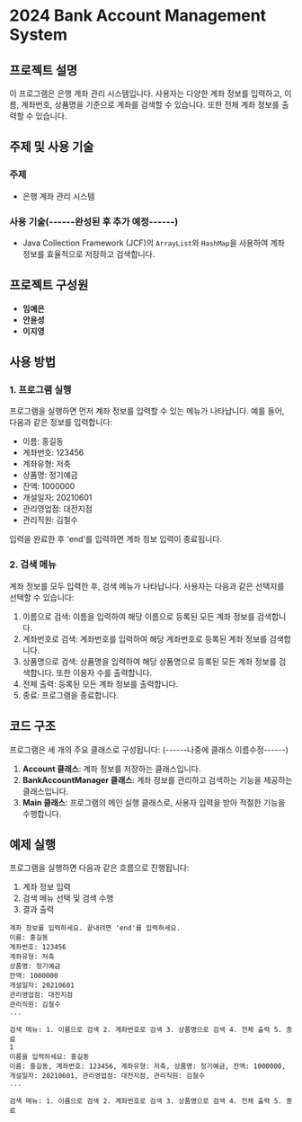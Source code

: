 # 2024 Bank Account Management System

## 프로젝트 설명

이 프로그램은 은행 계좌 관리 시스템입니다.  사용자는 다양한 계좌 정보를 입력하고, 이름, 계좌번호, 상품명을 기준으로 계좌를 검색할 수 있습니다. 또한 전체 계좌 정보를 출력할 수 있습니다.

## 주제 및 사용 기술

### 주제
- 은행 계좌 관리 시스템

### 사용 기술(------완성된 후 추가 예정------)
- Java Collection Framework (JCF)의 `ArrayList`와 `HashMap`을 사용하여 계좌 정보를 효율적으로 저장하고 검색합니다.

## 프로젝트 구성원

- **임예은**
- **안윤성**
- **이지영**

## 사용 방법


### 1. 프로그램 실행
프로그램을 실행하면 먼저 계좌 정보를 입력할 수 있는 메뉴가 나타납니다. 예를 들어, 다음과 같은 정보를 입력합니다:
- 이름: 홍길동
- 계좌번호: 123456
- 계좌유형: 저축
- 상품명: 정기예금
- 잔액: 1000000
- 개설일자: 20210601
- 관리영업점: 대전지점
- 관리직원: 김철수

입력을 완료한 후 'end'를 입력하면 계좌 정보 입력이 종료됩니다.

### 2. 검색 메뉴
계좌 정보를 모두 입력한 후, 검색 메뉴가 나타납니다. 사용자는 다음과 같은 선택지를 선택할 수 있습니다:
1. 이름으로 검색: 이름을 입력하여 해당 이름으로 등록된 모든 계좌 정보를 검색합니다.
2. 계좌번호로 검색: 계좌번호를 입력하여 해당 계좌번호로 등록된 계좌 정보를 검색합니다.
3. 상품명으로 검색: 상품명을 입력하여 해당 상품명으로 등록된 모든 계좌 정보를 검색합니다. 또한 이용자 수를 출력합니다.
4. 전체 출력: 등록된 모든 계좌 정보를 출력합니다.
5. 종료: 프로그램을 종료합니다.

## 코드 구조
프로그램은 세 개의 주요 클래스로 구성됩니다: (------나중에 클래스 이름수정------)
1. **Account 클래스**: 계좌 정보를 저장하는 클래스입니다. 
2. **BankAccountManager 클래스**: 계좌 정보를 관리하고 검색하는 기능을 제공하는 클래스입니다.
3. **Main 클래스**: 프로그램의 메인 실행 클래스로, 사용자 입력을 받아 적절한 기능을 수행합니다.

## 예제 실행
프로그램을 실행하면 다음과 같은 흐름으로 진행됩니다:

1. 계좌 정보 입력
2. 검색 메뉴 선택 및 검색 수행
3. 결과 출력

```plaintext
계좌 정보를 입력하세요. 끝내려면 'end'를 입력하세요.
이름: 홍길동
계좌번호: 123456
계좌유형: 저축
상품명: 정기예금
잔액: 1000000
개설일자: 20210601
관리영업점: 대전지점
관리직원: 김철수
...

검색 메뉴: 1. 이름으로 검색 2. 계좌번호로 검색 3. 상품명으로 검색 4. 전체 출력 5. 종료
1
이름을 입력하세요: 홍길동
이름: 홍길동, 계좌번호: 123456, 계좌유형: 저축, 상품명: 정기예금, 잔액: 1000000, 개설일자: 20210601, 관리영업점: 대전지점, 관리직원: 김철수
...

검색 메뉴: 1. 이름으로 검색 2. 계좌번호로 검색 3. 상품명으로 검색 4. 전체 출력 5. 종료
